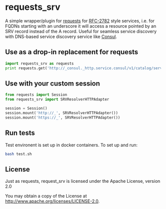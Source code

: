 # requests_srv

A simple wrapper/plugin for [requests](docs.python-requests.org) for
[RFC-2782](https://tools.ietf.org/html/rfc2782)
style services, i.e. for FQDNs starting with an underscore it will 
access a resource pointed by an SRV record instead of the A record.
Useful for seamless service discovery with DNS-based service discovery
service like [Consul](https://consul.io/).

## Use as a drop-in replacement for requests

```python
import requests_srv as requests
print requests.get('http://_consul._http.service.consul/v1/catalog/services').text
```

## Use with your custom session

```python
from requests import Session
from requests_srv import SRVResolverHTTPAdapter

session = Session()
session.mount('http://_', SRVResolverHTTPAdapter())
session.mount('https://_', SRVResolverHTTPAdapter())
```

## Run tests

Test environent is set up in docker containers.  To set up and run:

```sh
bash test.sh
```

## License

Just as requests, request_srv is licensed under the Apache License,
version 2.0

You may obtain a copy of the License at <http://www.apache.org/licenses/LICENSE-2.0>.
